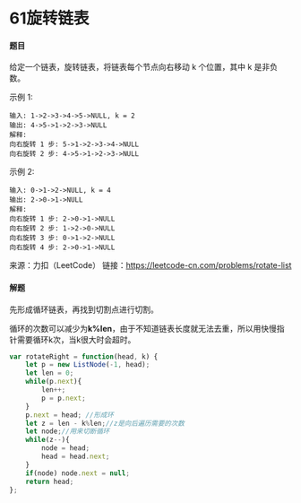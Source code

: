 # 61旋转链表

#### 题目

给定一个链表，旋转链表，将链表每个节点向右移动 k 个位置，其中 k 是非负数。

示例 1:

```
输入: 1->2->3->4->5->NULL, k = 2
输出: 4->5->1->2->3->NULL
解释:
向右旋转 1 步: 5->1->2->3->4->NULL
向右旋转 2 步: 4->5->1->2->3->NULL
```


示例 2:

```
输入: 0->1->2->NULL, k = 4
输出: 2->0->1->NULL
解释:
向右旋转 1 步: 2->0->1->NULL
向右旋转 2 步: 1->2->0->NULL
向右旋转 3 步: 0->1->2->NULL
向右旋转 4 步: 2->0->1->NULL
```

来源：力扣（LeetCode）
链接：https://leetcode-cn.com/problems/rotate-list



#### 解题

先形成循环链表，再找到切割点进行切割。

循环的次数可以减少为**k%len**，由于不知道链表长度就无法去重，所以用快慢指针需要循环k次，当k很大时会超时。

```js
var rotateRight = function(head, k) {
    let p = new ListNode(-1, head);
    let len = 0;
    while(p.next){
        len++;
        p = p.next;
    }
    p.next = head; //形成环
    let z = len - k%len;//z是向后遍历需要的次数
    let node;//用来切断循环
    while(z--){
        node = head;
        head = head.next;
    }
    if(node) node.next = null;
    return head;
};
```

